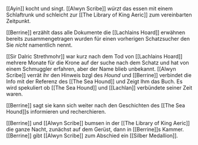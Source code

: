 [[Ayin]] kocht und singt. [[Alwyn Scribe]] _würzt_ das essen mit einem Schlaftrunk und schleicht zur [[The Library of King Aeric]] zum vereinbarten Zeitpunkt.

[[Berrine]] erzählt dass alle Dokumente die [[Lachlains Hoard]] erwähnen bereits zusammengetragen wurden für einen vorherigen Schatzsucher den Sie _nicht_ namentlich nennt.

[[Sir Dalric Strethmohr]] war kurz nach dem Tod von [[Lachlains Hoard]] mehrere Monate für die Krone auf der suche nach dem Schatz und hat von einem Schmuggler erfahren, aber der Name blieb unbekannt. [[Alwyn Scribe]] verrät ihr den Hinweis bzgl des _Hound_ und [[Berrine]] verbindet die Info mit der Referenz des [[The Sea Hound]] und Zeigt Ihm das Buch. Es wird spekuliert ob [[The Sea Hound]] und [[Lachlan]] verbündete seiner Zeit waren.

[[Berrine]] sagt sie kann sich weiter nach den Geschichten des [[The Sea Hound]]s informieren und recherchieren.

[[Berrine]] und [[Alwyn Scribe]] bumsen in der [[The Library of King Aeric]] die ganze Nacht, zunächst auf dem Gerüst, dann in [[Berrine]]s Kammer. [[Berrine]] gibt [[Alwyn Scribe]] zum Abschied ein [[Silber Medallion]].